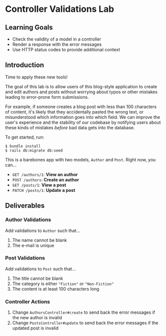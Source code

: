 # Controller Validations Lab

## Learning Goals

- Check the validity of a model in a controller
- Render a response with the error messages
- Use HTTP status codes to provide additional context

## Introduction

Time to apply these new tools!

The goal of this lab is to allow users of this blog-style application to create
and edit authors and posts without worrying about typos or other mistakes
leading to error-prone form submissions.

For example, if someone creates a blog post with less than 100 characters of
content, it's likely that they accidentally pasted the wrong text, or
misunderstood which information goes into which field. We can improve the user's
experience and the stability of our codebase by notifying users about these
kinds of mistakes _before_ bad data gets into the database.

To get started, run:

```console
$ bundle install
$ rails db:migrate db:seed
```

This is a barebones app with two models, `Author` and `Post`. Right now, you
can...

- `GET /authors/1`: **View an author**
- `POST /authors`: **Create an author**
- `GET /posts/1`: **View a post**
- `PATCH /posts/1`: **Update a post**

## Deliverables

### Author Validations

Add validations to `Author` such that...

1. The name cannot be blank
2. The e-mail is unique

### Post Validations

Add validations to `Post` such that...

1. The title cannot be blank
2. The category is either `"Fiction"` or `"Non-Fiction"`
3. The content is at least 100 characters long

### Controller Actions

1. Change `AuthorsController#create` to send back the error messages if the new
   author is invalid
2. Change `PostsController#update` to send back the error messages if the
   updated post is invalid
